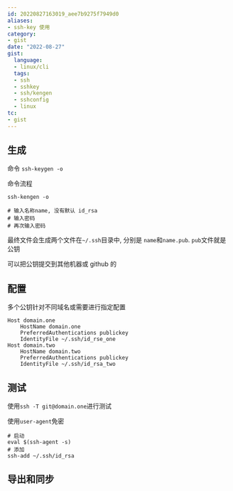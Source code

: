 ```yaml
---
id: 20220827163019_aee7b9275f7949d0
aliases:
- ssh-key 使用
category:
- gist
date: "2022-08-27"
gist:
  language:
  - linux/cli
  tags:
  - ssh
  - sshkey
  - ssh/kengen
  - sshconfig
  - linux
tc:
- gist
---
```


## 生成

命令 `ssh-keygen -o`

命令流程
```
ssh-kengen -o

# 输入名称name, 没有默认 id_rsa
# 输入密码
# 再次输入密码
```

最终文件会生成两个文件在`~/.ssh`目录中, 分别是 `name`和`name.pub`. `pub`文件就是公钥

可以把公钥提交到其他机器或 github 的

## 配置

多个公钥针对不同域名或需要进行指定配置

```
Host domain.one
    HostName domain.one
    PreferredAuthentications publickey
    IdentityFile ~/.ssh/id_rse_one
Host domain.two
    HostName domain.two
    PreferredAuthentications publickey
    IdentityFile ~/.ssh/id_rsa_two
```


## 测试
使用`ssh -T git@domain.one`进行测试

使用`user-agent`免密
```
# 启动
eval $(ssh-agent -s)
# 添加
ssh-add ~/.ssh/id_rsa
```

## 导出和同步